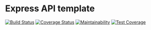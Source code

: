 # Express API template

[![Build Status](https://travis-ci.org/kawilliams8/Pandemic-API.svg?branch=master)](https://travis-ci.org/kawilliams8/Pandemic-API)
[![Coverage Status](https://coveralls.io/repos/github/kawilliams8/Pandemic-API/badge.svg?branch=master)](https://coveralls.io/github/kawilliams8/Pandemic-API?branch=master)
[![Maintainability](https://api.codeclimate.com/v1/badges/f971ec67bdc908492c2e/maintainability)](https://codeclimate.com/github/kawilliams8/Pandemic-API/maintainability)
[![Test Coverage](https://api.codeclimate.com/v1/badges/f971ec67bdc908492c2e/test_coverage)](https://codeclimate.com/github/kawilliams8/Pandemic-API/test_coverage)